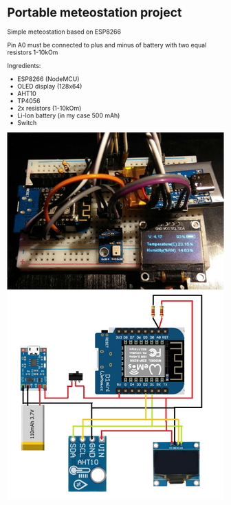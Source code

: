 # Portable meteostation project

Simple meteostation based on ESP8266

Pin A0 must be connected to plus and minus of battery with two equal resistors 1-10kOm

Ingredients:
- ESP8266 (NodeMCU)
- OLED display (128x64)
- AHT10
- TP4056
- 2x resistors (1-10kOm)
- Li-Ion battery (in my case 500 mAh)
- Switch

![photo](https://raw.githubusercontent.com/anarakinson/arduino_meteo_station/main/photo_2024-01-14_15-03-12.jpg)
![scheme](https://github.com/anarakinson/arduino_meteo_station/blob/main/Scheme.jpg)
